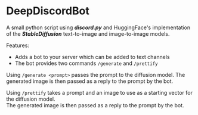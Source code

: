 # DeepDiscordBot

A small python script using ***discord.py*** and HuggingFace's implementation of the ***StableDiffusion*** text-to-image and image-to-image models.

Features:
* Adds a bot to your server which can be added to text channels
* The bot provides two commands `/generate` and `/prettify`

Using `/generate <prompt>` passes the prompt to the diffusion model. The generated image is then passed as a reply
to the prompt by the bot.

Using `/prettify` takes a prompt and an image to use as a starting vector for the diffusion model.  
The generated image is then passed as a reply to the prompt by the bot.

